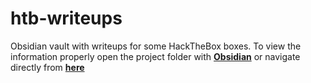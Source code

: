 # htb-writeups

Obsidian vault with writeups for some HackTheBox boxes. To view the information properly open the project folder with **[Obsidian](https://obsidian.md/)** or navigate directly from **[here](https://github.com/ajcriado/htb-writeups/tree/main/Boxes)**